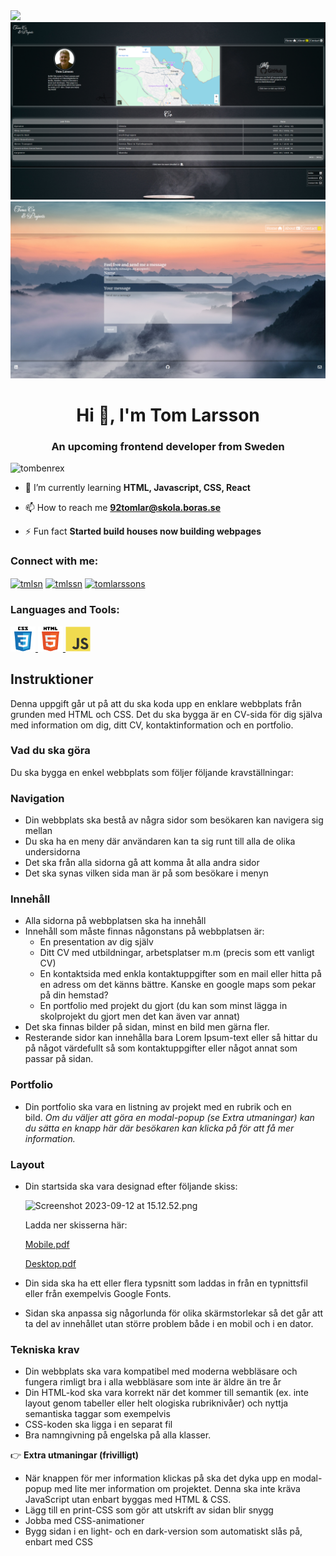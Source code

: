 <div>

  <img src="img/preview 1.png" max-height="600"  />
  <img src="img/preview2.png" max-height="600" /> 
  <img src="img/preview 3.png" max-height="600" /> 
  
</div>



##

<h1 align="center">Hi 👋, I'm Tom Larsson</h1>
<h3 align="center">An upcoming frontend developer from Sweden</h3>

<p align="left"> <img src="https://komarev.com/ghpvc/?username=tombenrex&label=Profile%20views&color=0e75b6&style=flat" alt="tombenrex" /> </p>

- 🌱 I’m currently learning **HTML, Javascript, CSS, React**

- 📫 How to reach me **92tomlar@skola.boras.se**

- ⚡ Fun fact **Started build houses now building webpages**

<h3 align="left">Connect with me:</h3>
<p align="left">
<a href="https://linkedin.com/in/tmlsn" target="blank"><img align="center" src="https://raw.githubusercontent.com/rahuldkjain/github-profile-readme-generator/master/src/images/icons/Social/linked-in-alt.svg" alt="tmlsn" height="30" width="40" /></a>
<a href="https://fb.com/tmlssn" target="blank"><img align="center" src="https://raw.githubusercontent.com/rahuldkjain/github-profile-readme-generator/master/src/images/icons/Social/facebook.svg" alt="tmlssn" height="30" width="40" /></a>
<a href="https://instagram.com/tomlarssons" target="blank"><img align="center" src="https://raw.githubusercontent.com/rahuldkjain/github-profile-readme-generator/master/src/images/icons/Social/instagram.svg" alt="tomlarssons" height="30" width="40" /></a>
</p>

<h3 align="left">Languages and Tools:</h3>
<p align="left"> <a href="https://www.w3schools.com/css/" target="_blank" rel="noreferrer"> <img src="https://raw.githubusercontent.com/devicons/devicon/master/icons/css3/css3-original-wordmark.svg" alt="css3" width="40" height="40"/> </a> <a href="https://www.w3.org/html/" target="_blank" rel="noreferrer"> <img src="https://raw.githubusercontent.com/devicons/devicon/master/icons/html5/html5-original-wordmark.svg" alt="html5" width="40" height="40"/> </a> <a href="https://developer.mozilla.org/en-US/docs/Web/JavaScript" target="_blank" rel="noreferrer"> <img src="https://raw.githubusercontent.com/devicons/devicon/master/icons/javascript/javascript-original.svg" alt="javascript" width="40" height="40"/> </a> </p>





##
## Instruktioner

Denna uppgift går ut på att du ska koda upp en enklare webbplats från grunden med HTML och CSS. Det du ska bygga är en CV-sida för dig själva med information om dig, ditt CV, kontaktinformation och en portfolio.

### Vad du ska göra

Du ska bygga en enkel webbplats som följer följande kravställningar:

### **Navigation**

- Din webbplats ska bestå av några sidor som besökaren kan navigera sig mellan
- Du ska ha en meny där användaren kan ta sig runt till alla de olika undersidorna
- Det ska från alla sidorna gå att komma åt alla andra sidor
- Det ska synas vilken sida man är på som besökare i menyn

### **Innehåll**

- Alla sidorna på webbplatsen ska ha innehåll
- Innehåll som måste finnas någonstans på webbplatsen är:
    - En presentation av dig själv
    - Ditt CV med utbildningar, arbetsplatser m.m (precis som ett vanligt CV)
    - En kontaktsida med enkla kontaktuppgifter som en mail eller hitta på en adress om det känns bättre. Kanske en google maps som pekar på din hemstad?
    - En portfolio med projekt du gjort (du kan som minst lägga in skolprojekt du gjort men det kan även var annat)
- Det ska finnas bilder på sidan, minst en bild men gärna fler.
- Resterande sidor kan innehålla bara Lorem Ipsum-text eller så hittar du på något värdefullt så som kontaktuppgifter eller något annat som passar på sidan.

### **Portfolio**

- Din portfolio ska vara en listning av projekt med en rubrik och en bild. *Om du väljer att göra en modal-popup (se Extra utmaningar) kan du sätta en knapp här där besökaren kan klicka på för att få mer information.*

### **Layout**

- Din startsida ska vara designad efter följande skiss:
    
    ![Screenshot 2023-09-12 at 15.12.52.png](https://prod-files-secure.s3.us-west-2.amazonaws.com/76ff052e-5519-4c95-9c8a-d50fbda370ef/ade192dc-4135-4b08-8f14-2358fc52aa9e/Screenshot_2023-09-12_at_15.12.52.png)
    
    Ladda ner skisserna här:
    
    [Mobile.pdf](https://prod-files-secure.s3.us-west-2.amazonaws.com/76ff052e-5519-4c95-9c8a-d50fbda370ef/eeac3072-3f3d-44c4-ad0d-a38ec0290f0f/Mobile.pdf)
    
    [Desktop.pdf](https://prod-files-secure.s3.us-west-2.amazonaws.com/76ff052e-5519-4c95-9c8a-d50fbda370ef/df2734f7-6f51-44b1-80d3-2fd0b1ce53d7/Desktop.pdf)
    
- Din sida ska ha ett eller flera typsnitt som laddas in från en typnittsfil eller från exempelvis Google Fonts.
- Sidan ska anpassa sig någorlunda för olika skärmstorlekar så det går att ta del av innehållet utan större problem både i en mobil och i en dator.

### **Tekniska krav**

- Din webbplats ska vara kompatibel med moderna webbläsare och fungera rimligt bra i alla webbläsare som inte är äldre än tre år
- Din HTML-kod ska vara korrekt när det kommer till semantik (ex. inte layout genom tabeller eller helt ologiska rubriknivåer) och nyttja semantiska taggar som exempelvis <nav>
- CSS-koden ska ligga i en separat fil
- Bra namngivning på engelska på alla klasser.

👉 **Extra utmaningar (frivilligt)**

- När knappen för mer information klickas på ska det dyka upp en modal-popup med lite mer information om projektet. Denna ska inte kräva JavaScript utan enbart byggas med HTML & CSS.
- Lägg till en print-CSS som gör att utskrift av sidan blir snygg
- Jobba med CSS-animationer
- Bygg sidan i en light- och en dark-version som automatiskt slås på, enbart med CSS



